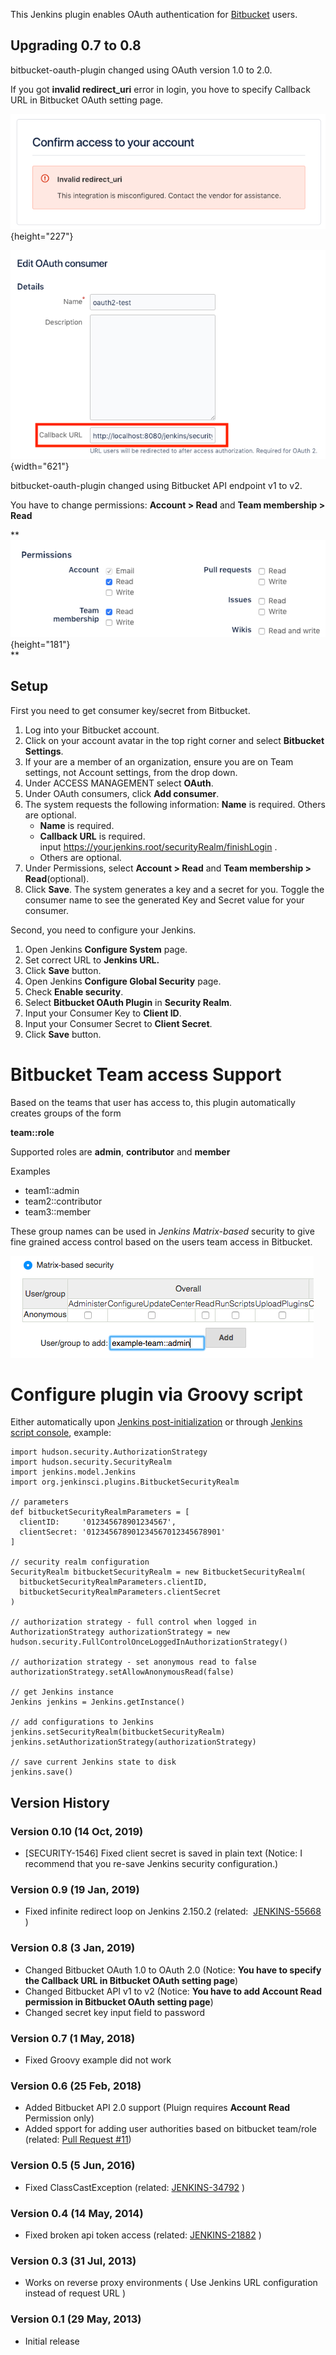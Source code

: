 This Jenkins plugin enables OAuth authentication for
[Bitbucket](https://bitbucket.org/) users.

## **Upgrading 0.7 to 0.8**

bitbucket-oauth-plugin changed using OAuth version 1.0 to 2.0.

If you got **invalid redirect\_uri** error in login, you hove to specify
Callback URL in Bitbucket OAuth setting page.

![](docs/images/invalid_redirect_uri.png){height="227"}

![](docs/images/callback_url.png){width="621"}

  

bitbucket-oauth-plugin changed using Bitbucket API endpoint v1 to v2.

You have to change permissions: **Account \> Read** and **Team
membership \> Read**

**![](docs/images/permissions.png){height="181"}  
**

## **Setup**

First you need to get consumer key/secret from Bitbucket.

1.  Log into your Bitbucket account.
2.  Click on your account avatar in the top right corner and select
    **Bitbucket Settings**.
3.  If your are a member of an organization, ensure you are on Team
    settings, not Account settings, from the drop down.
4.  Under ACCESS MANAGEMENT select **OAuth**.
5.  Under OAuth consumers, click **Add consumer**.
6.  The system requests the following information: **Name** is required.
    Others are optional.  
    -   **Name** is required.
    -   **Callback URL** is required.
        input https://your.jenkins.root/securityRealm/finishLogin .
    -   Others are optional.
7.  Under Permissions, select **Account \> Read** and **Team
    membership \> Read**(optional).
8.  Click **Save**. The system generates a key and a secret for you.
    Toggle the consumer name to see the generated Key and Secret value
    for your consumer.

Second, you need to configure your Jenkins.

1.  Open Jenkins **Configure System** page.
2.  Set correct URL to **Jenkins URL.**
3.  Click **Save** button.
4.  Open Jenkins **Configure Global Security** page.
5.  Check **Enable security**.
6.  Select **Bitbucket OAuth Plugin** in **Security Realm**.
7.  Input your Consumer Key to **Client ID**.
8.  Input your Consumer Secret to **Client Secret**.
9.  Click **Save** button.

# Bitbucket Team access Support

Based on the teams that user has access to, this plugin automatically
creates groups of the form

**team::role**

Supported roles are **admin**, **contributor** and **member**

Examples

-   team1::admin
-   team2::contributor
-   team3::member

These group names can be used in *Jenkins Matrix-based* security to give
fine grained access control based on the users team access in Bitbucket.

![](docs/images/matrix_based_security.png)

# Configure plugin via Groovy script

Either automatically upon [Jenkins
post-initialization](https://wiki.jenkins.io/display/JENKINS/Post-initialization+script) or
through [Jenkins script
console](https://wiki.jenkins.io/display/JENKINS/Jenkins+Script+Console),
example:

``` syntaxhighlighter-pre
import hudson.security.AuthorizationStrategy
import hudson.security.SecurityRealm
import jenkins.model.Jenkins
import org.jenkinsci.plugins.BitbucketSecurityRealm

// parameters
def bitbucketSecurityRealmParameters = [
  clientID:     '012345678901234567',
  clientSecret: '012345678901234567012345678901'
]

// security realm configuration
SecurityRealm bitbucketSecurityRealm = new BitbucketSecurityRealm(
  bitbucketSecurityRealmParameters.clientID,
  bitbucketSecurityRealmParameters.clientSecret
)

// authorization strategy - full control when logged in
AuthorizationStrategy authorizationStrategy = new hudson.security.FullControlOnceLoggedInAuthorizationStrategy()

// authorization strategy - set anonymous read to false
authorizationStrategy.setAllowAnonymousRead(false)

// get Jenkins instance
Jenkins jenkins = Jenkins.getInstance()

// add configurations to Jenkins
jenkins.setSecurityRealm(bitbucketSecurityRealm)
jenkins.setAuthorizationStrategy(authorizationStrategy)

// save current Jenkins state to disk
jenkins.save()
```

## **Version History**

### Version 0.10 (14 Oct, 2019)

-   \[SECURITY-1546\] Fixed client secret is saved in plain text
    (Notice: I recommend that you re-save Jenkins security
    configuration.)

### Version 0.9 (19 Jan, 2019)

-   Fixed infinite redirect loop on Jenkins 2.150.2
    (related:  [JENKINS-55668](https://issues.jenkins-ci.org/browse/JENKINS-55668)
    )

### Version 0.8 (3 Jan, 2019)

-   Changed Bitbucket OAuth 1.0 to OAuth 2.0 (Notice: **You have to
    specify the Callback URL in Bitbucket OAuth setting page**)
-   Changed Bitbucket API v1 to v2 (Notice: **You have to add Account
    Read permission in Bitbucket OAuth setting page**)
-   Changed secret key input field to password 

### Version 0.7 (1 May, 2018)

-   Fixed Groovy example did not work

### Version 0.6 (25 Feb, 2018)

-   Added Bitbucket API 2.0 support (Pluign requires **Account Read**
    Permission only)
-   Added spport for adding user authorities based on bitbucket
    team/role (related: [Pull Request
    \#11](https://github.com/mallowlabs/bitbucket-oauth-plugin/pull/11))

### Version 0.5 (5 Jun, 2016)

-   Fixed ClassCastException
    (related: [JENKINS-34792](https://issues.jenkins-ci.org/browse/JENKINS-34792) )

### Version 0.4 (14 May, 2014)

-   Fixed broken api token access
    (related: [JENKINS-21882](https://issues.jenkins-ci.org/browse/JENKINS-21882) )

### Version 0.3 (31 Jul, 2013)

-   Works on reverse proxy environments ( Use Jenkins URL configuration
    instead of request URL )

### **Version 0.1 (29 May, 2013)**

-   Initial release
